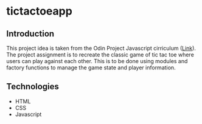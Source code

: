 # tictactoeapp

## Introduction

This project idea is taken from the Odin Project Javascript cirriculum ([Link](https://www.theodinproject.com/courses/javascript/lessons/tic-tac-toe-javascript)). 
The project assignment is to recreate the classic game of tic tac toe where users can play against each other. This is to be done using modules and factory functions
to manage the game state and player information.

## Technologies

* HTML
* CSS
* Javascript
